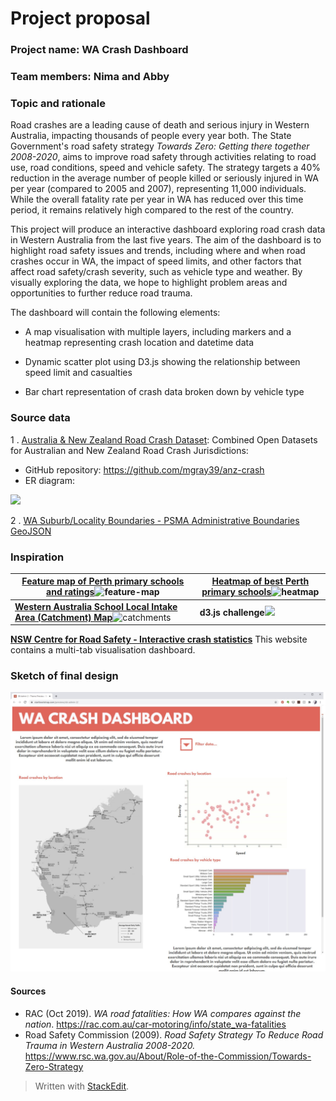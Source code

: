 
# Project proposal

### Project name: WA Crash Dashboard

### Team members: Nima and Abby

### Topic and rationale

Road crashes are a leading cause of death and serious injury in Western Australia, impacting thousands of people every year both. The State Government's road safety strategy *Towards Zero: Getting there together 2008-2020*, aims to improve road safety through activities relating to road use, road conditions, speed and vehicle safety. The strategy targets a 40% reduction in the average number of people killed or seriously injured in WA per year (compared to 2005 and 2007), representing 11,000 individuals. While the overall fatality rate per year in WA has reduced over this time period, it remains relatively high compared to the rest of the country. 

This project will produce an interactive dashboard exploring road crash data in Western Australia from the last five years. The aim of the dashboard is to highlight road safety issues and trends, including where and when road crashes occur in WA, the impact of speed limits, and other factors that affect road safety/crash severity, such as vehicle type and weather. By visually exploring the data, we hope to highlight problem areas  and opportunities to further reduce road trauma.

The dashboard will contain the following elements:

 -   A map visualisation with multiple layers, including markers and a heatmap representing crash location and datetime data
    
 -   Dynamic scatter plot using D3.js showing the relationship between speed limit and casualties
    
 -   Bar chart representation of crash data broken down by vehicle type
    
### Source data
1 . [Australia & New Zealand Road Crash Dataset](https://www.kaggle.com/mgray39/australia-new-zealand-road-crash-dataset): Combined Open Datasets for Australian and New Zealand Road Crash Jurisdictions: 
 - GitHub repository: https://github.com/mgray39/anz-crash
 - ER diagram:  
 
![](https://www.googleapis.com/download/storage/v1/b/kaggle-user-content/o/inbox%2F1123609%2F94a3d94058f8d7f3612065d96600c459%2Fschema_v6.png?generation=1581712969025960&alt=media)


2 . [WA Suburb/Locality Boundaries - PSMA Administrative Boundaries GeoJSON](https://data.gov.au/dataset/ds-dga-6a0ec945-c880-4882-8a81-4dbcb85e74e5/distribution/dist-dga-41ecb706-30cf-406d-8314-6ed6baec696b/details?q=suburbs%20western%20australia)


### Inspiration


| [Feature map of Perth primary schools and ratings](https://bettereducation.com.au/forum/yaf_postsm9339findunread_Feature-map-and-heat-map---Top-WA---Perth-primary-school-ratings.aspx)![feature-map](https://bettereducation.com.au/Images/school_performance_maps/feature_map/wa/Feature%20Map%20-%20WA-Perth%20Top%20Primary%20Schools%20Ratings.JPG) |[Heatmap of best Perth primary schools](https://bettereducation.com.au/forum/yaf_postsm9339findunread_Feature-map-and-heat-map---Top-WA---Perth-primary-school-ratings.aspx)![heatmap](https://bettereducation.com.au/Images/school_performance_maps/heatmap/wa/Heatmap%20WA-Perth%20Top%20Primary%20Schools.JPG)  |
|--|--|
**[Western Australia School Local Intake Area (Catchment) Map](https://www.schoolcatchment.com.au/?page_id=1148)**![catchments](https://www.schoolcatchment.com.au/wp-content/uploads/2016/05/Perth-Primary-School-School-Zone-Catchment-Map-1.jpg)   | **d3.js challenge**![](https://lh3.googleusercontent.com/xeTuCuWRgmhAhSIronF7D8dSiRpvDKzhOFVe7h9PQUbfV10aE66MRD22D9hdHTFgmns9lQ3LNg7VBCCpLX0eStAVRTs76L5DF7BV9_cQNO18jle8dVQqhmEbglK7x0hJekenyiB8) 

**[NSW Centre for Road Safety - Interactive crash statistics](https://roadsafety.transport.nsw.gov.au/statistics/interactivecrashstats/index.html)** 
This website contains a multi-tab visualisation dashboard.


### Sketch of final design

![enter image description here](https://github.com/abbyabridged/wa-crash-dashboard/blob/master/images/viz%20sketch2.jpg?raw=true)

 #### Sources
  
 - RAC (Oct 2019). *WA road fatalities: How WA compares against the nation*. https://rac.com.au/car-motoring/info/state_wa-fatalities
 - Road Safety Commission (2009). *Road Safety Strategy To Reduce Road Trauma in Western Australia 2008-2020.* https://www.rsc.wa.gov.au/About/Role-of-the-Commission/Towards-Zero-Strategy

> Written with [StackEdit](https://stackedit.io/).